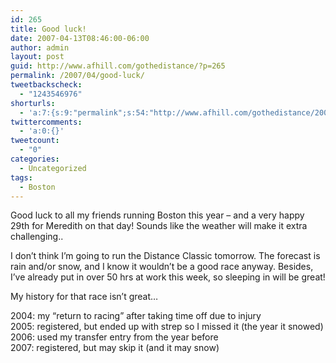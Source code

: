 ```yaml
---
id: 265
title: Good luck!
date: 2007-04-13T08:46:00-06:00
author: admin
layout: post
guid: http://www.afhill.com/gothedistance/?p=265
permalink: /2007/04/good-luck/
tweetbackscheck:
  - "1243546976"
shorturls:
  - 'a:7:{s:9:"permalink";s:54:"http://www.afhill.com/gothedistance/2007/04/good-luck/";s:7:"tinyurl";s:25:"http://tinyurl.com/p4epx4";s:4:"isgd";s:17:"http://is.gd/BiUv";s:5:"bitly";s:20:"http://bit.ly/3wwnUj";s:5:"snipr";s:22:"http://snipr.com/ic1d3";s:5:"snurl";s:22:"http://snurl.com/ic1d3";s:7:"snipurl";s:24:"http://snipurl.com/ic1d3";}'
twittercomments:
  - 'a:0:{}'
tweetcount:
  - "0"
categories:
  - Uncategorized
tags:
  - Boston
---
```

Good luck to all my friends running Boston this year &#8211; and a very happy 29th for Meredith on that day! Sounds like the weather will make it extra challenging..

I don&#8217;t think I&#8217;m going to run the Distance Classic tomorrow. The forecast is rain and/or snow, and I know it wouldn&#8217;t be a good race anyway. Besides, I&#8217;ve already put in over 50 hrs at work this week, so sleeping in will be great!

My history for that race isn&#8217;t great&#8230;

2004: my &#8220;return to racing&#8221; after taking time off due to injury  
2005: registered, but ended up with strep so I missed it (the year it snowed)  
2006: used my transfer entry from the year before  
2007: registered, but may skip it (and it may snow)